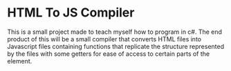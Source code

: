 # HTML To JS Compiler

This is a small project made to teach myself how to program in c#. The end product of this will be a small compiler
that converts HTML files into Javascript files containing functions that replicate the structure represented
by the files with some getters for ease of access to certain parts of the element.